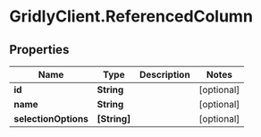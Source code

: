 # GridlyClient.ReferencedColumn

## Properties

Name | Type | Description | Notes
------------ | ------------- | ------------- | -------------
**id** | **String** |  | [optional] 
**name** | **String** |  | [optional] 
**selectionOptions** | **[String]** |  | [optional] 


